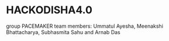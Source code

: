 # HACKODISHA4.0
 group PACEMAKER
 team members: Ummatul Ayesha, Meenakshi Bhattacharya, Subhasmita Sahu and Arnab Das
